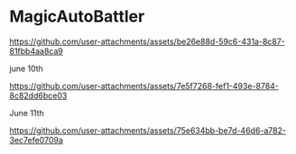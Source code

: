 # MagicAutoBattler



https://github.com/user-attachments/assets/be26e88d-59c6-431a-8c87-81fbb4aa8ca9

june 10th




https://github.com/user-attachments/assets/7e5f7268-fef1-493e-8784-8c82dd6bce03




June 11th



https://github.com/user-attachments/assets/75e634bb-be7d-46d6-a782-3ec7efe0709a

